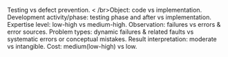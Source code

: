 Testing vs defect prevention. < /br>Object: code vs implementation. Development activity/phase: testing phase and after vs implementation. Expertise level: low-high vs medium-high. Observation: failures vs errors & error sources. Problem types: dynamic failures & related faults vs systematic errors or conceptual mistakes. Result interpretation: moderate vs intangible. Cost: medium(low-high) vs low.
